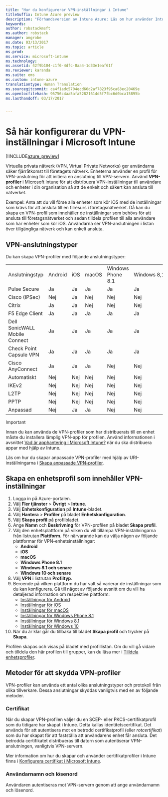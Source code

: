 ```yaml
---
title: "Hur du konfigurerar VPN-inställningar i Intune"
titleSuffix: Intune Azure preview
description: "Förhandsversion av Intune Azure: Läs om hur använder Intune för att konfigurera VPN-anslutningar på enheter som du hanterar."
keywords: 
author: robstackmsft
ms.author: robstack
manager: angrobe
ms.date: 03/13/2017
ms.topic: article
ms.prod: 
ms.service: microsoft-intune
ms.technology: 
ms.assetid: 42f9b104-c1f6-4dfc-8aa4-1d33e1eaf61f
ms.reviewer: karanda
ms.suite: ems
ms.custom: intune-azure
translationtype: Human Translation
ms.sourcegitcommit: ca4f1adc5704ecd66d2af7823f95ca63ec20469e
ms.openlocfilehash: 96756c4aa5afa52821614d5f7fbc6d0bca15895b
ms.lasthandoff: 03/17/2017


---
```


# <a name="how-to-configure-vpn-settings-in-microsoft-intune"></a>Så här konfigurerar du VPN-inställningar i Microsoft Intune

[!INCLUDE[azure_preview](../includes/azure_preview.md)]

Virtuella privata nätverk (VPN, Virtual Private Networks) ger användarna säker fjärråtkomst till företagets nätverk. Enheterna använder en profil för VPN-anslutning för att initiera en anslutning till VPN-servern. Använd **VPN-profiler** i Microsoft Intune för att distribuera VPN-inställningar till användare och enheter i din organisation så att de enkelt och säkert kan ansluta till nätverket.

Exempel: Anta att du vill förse alla enheter som kör iOS med de inställningar som krävs för att ansluta till en filresurs i företagsnätverket. Då kan du skapa en VPN-profil som innehåller de inställningar som behövs för att ansluta till företagsnätverket och sedan tilldela profilen till alla användare som har enheter som kör iOS. Användarna ser VPN-anslutningen i listan över tillgängliga nätverk och kan enkelt ansluta.

## <a name="vpn-connection-types"></a>VPN-anslutningstyper

Du kan skapa VPN-profiler med följande anslutningstyper:

||||||||
|-|-|-|-|-|-|-|
|Anslutningstyp|Android|iOS|macOS|Windows Phone 8.1|Windows 8,1|Windows 10|
|Pulse Secure|Ja|Ja|Ja|Ja|Ja|Ja|
|Cisco (IPSec)|Nej|Ja|Nej|Nej|Nej|Nej|
|Citrix|Ja|Ja|Nej|Nej|Nej|Nej|
|F5 Edge Client|Ja|Ja|Ja|Ja|Ja|Ja|
|Dell SonicWALL Mobile Connect|Ja|Ja|Ja|Ja|Ja|Ja|
|Check Point Capsule VPN|Ja|Ja|Ja|Ja|Ja|Ja|
|Cisco AnyConnect|Ja|Ja|Ja|Nej|Nej|Nej|
|Automatiskt|Nej|Nej|Nej|Nej|Nej|Ja|
|IKEv2|Nej|Nej|Nej|Nej|Nej|Ja|
|L2TP|Nej|Nej|Nej|Nej|Nej|Ja|
|PPTP|Nej|Nej|Nej|Nej|Nej|Ja|
|Anpassad|Nej|Ja|Ja|Nej|Nej|Nej|


> [!IMPORTANT]
> Innan du kan använda de VPN-profiler som har distribuerats till en enhet måste du installera lämplig VPN-app för profilen. Använd informationen i avsnittet [Vad är apphantering i Microsoft Intune?](/intune-azure/manage-apps/what-is-app-management) när du ska distribuera appar med hjälp av Intune.  

Läs om hur du skapar anpassade VPN-profiler med hjälp av URI-inställningarna i [Skapa anpassade VPN-profiler](create-custom-vpn-profiles.md).     

## <a name="create-a-device-profile-containing-vpn-settings"></a>Skapa en enhetsprofil som innehåller VPN-inställningar

1. Logga in på Azure-portalen.
2. Välj **Fler tjänster** > **Övrigt** > **Intune**.
3. Välj **Enhetskonfiguration** på **Intune**-bladet.
2. Välj **Hantera** > **Profiler** på bladet **Enhetskonfiguration**.
3. Välj **Skapa profil** på profilbladet.
4. Ange **Namn** och **Beskrivning** för VPN-profilen på bladet **Skapa profil**.
5. Välj den enhetsplattform på vilken du vill tillämpa VPN-inställningarna från listrutan **Plattform**. För närvarande kan du välja någon av följande plattformar för VPN-enhetsinställningar:
    - **Android**
    - **iOS**
    - **macOS**
    - **Windows Phone 8.1**
    - **Windows 8.1 och senare**
    - **Windows 10 och senare**
6. Välj **VPN** i listrutan **Profiltyp**.
7. Beroende på vilken plattform du har valt så varierar de inställningar som du kan konfigurera. Gå till något av följande avsnitt om du vill ha detaljerad information om respektive plattform:
    - [Inställningar för Android](vpn-for-android.md)
    - [Inställningar för iOS](vpn-for-ios.md)
    - [Inställningar för macOS](vpn-for-macos.md)
    - [Inställningar för Windows Phone 8.1](vpn-for-windows-phone-8-1.md)
    - [Inställningar för Windows 8.1](vpn-for-windows-8-1.md)
    - [Inställningar för Windows 10](vpn-for-windows-10.md)
8. När du är klar går du tillbaka till bladet **Skapa profil** och trycker på **Skapa**.

Profilen skapas och visas på bladet med profillistan.
Om du vill gå vidare och tilldela den här profilen till grupper, kan du läsa mer i [Tilldela enhetsprofiler](how-to-assign-device-profiles.md).


## <a name="methods-of-securing-vpn-profiles"></a>Metoder för att skydda VPN-profiler

VPN-profiler kan använda ett antal olika anslutningstyper och protokoll från olika tillverkare. Dessa anslutningar skyddas vanligtvis med en av följande metoder.

### <a name="certificates"></a>Certifikat

När du skapar VPN-profilen väljer du en SCEP- eller PKCS-certifikatprofil som du tidigare har skapat i Intune. Detta kallas identitetscertifikat. Det används för att autentisera mot en betrodd certifikatprofil (eller *rotcertifikat*) som du har skapat för att fastställa att användarens enhet får ansluta. Det betrodda certifikatet distribueras till datorn som autentiserar VPN-anslutningen, vanligtvis VPN-servern.

Mer information om hur du skapar och använder certifikatprofiler i Intune finns i [Konfigurera certifikat i Microsoft Intune](how-to-configure-certificates.md).

### <a name="user-name-and-password"></a>Användarnamn och lösenord

Användaren autentiseras mot VPN-servern genom att ange användarnamn och lösenord.

